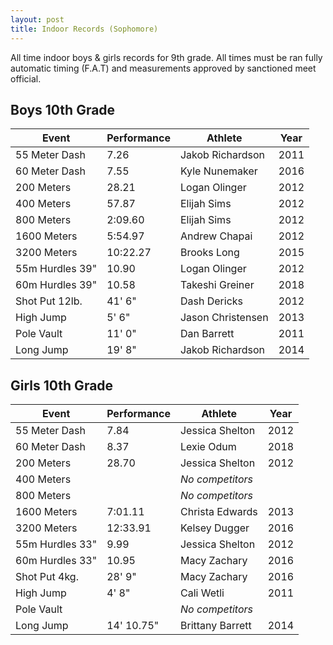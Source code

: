 ```yaml
---
layout: post
title: Indoor Records (Sophomore)
---
```

All time indoor boys & girls records for 9th grade. All times must be ran fully automatic timing (F.A.T) and measurements approved by sanctioned meet official.

## Boys 10th Grade

| Event           | Performance | Athlete           | Year |
| --------------- | ----------- | ----------------- | ---- |
| 55 Meter Dash   | 7.26        | Jakob Richardson     | 2011 |
| 60 Meter Dash   | 7.55        | Kyle Nunemaker      | 2016 |
| 200 Meters      | 28.21       | Logan Olinger     | 2012 |
| 400 Meters      | 57.87     | Elijah Sims      | 2012 |
| 800 Meters      | 2:09.60     | Elijah Sims      | 2012 |
| 1600 Meters     | 5:54.97     | Andrew Chapai      | 2012 |
| 3200 Meters     | 10:22.27    | Brooks Long       | 2015 |
| 55m Hurdles 39" | 10.90       | Logan Olinger   | 2012 |
| 60m Hurdles 39" | 10.58       | Takeshi Greiner   | 2018 |
| Shot Put 12lb.  | 41' 6"      | Dash Dericks     | 2012 |
| High Jump       | 5' 6"       | Jason Christensen | 2013 |
| Pole Vault      | 11' 0"       | Dan Barrett       | 2011 |
| Long Jump       | 19' 8"      | Jakob Richardson       | 2014 |

## Girls 10th Grade

| Event           | Performance | Athlete          | Year |
| --------------- | ----------- | ---------------- | ---- |
| 55 Meter Dash   | 7.84        | Jessica Shelton  | 2012 |
| 60 Meter Dash   | 8.37        | Lexie Odum     | 2018 |
| 200 Meters      | 28.70       | Jessica Shelton | 2012 |
| 400 Meters      |      | _No competitors_      |  |
| 800 Meters      |             | _No competitors_ |      |
| 1600 Meters     | 7:01.11       | Christa Edwards |   2013   |
| 3200 Meters     | 12:33.91    | Kelsey Dugger    | 2016 |
| 55m Hurdles 33" | 9.99        | Jessica Shelton  | 2012 |
| 60m Hurdles 33" | 10.95       | Macy Zachary     | 2016 |
| Shot Put 4kg.   | 28' 9"     | Macy Zachary       | 2016 |
| High Jump       | 4' 8"       | Cali Wetli       | 2011 |
| Pole Vault      |        | _No competitors_     |  |
| Long Jump       | 14' 10.75"      | Brittany Barrett     | 2014 |

